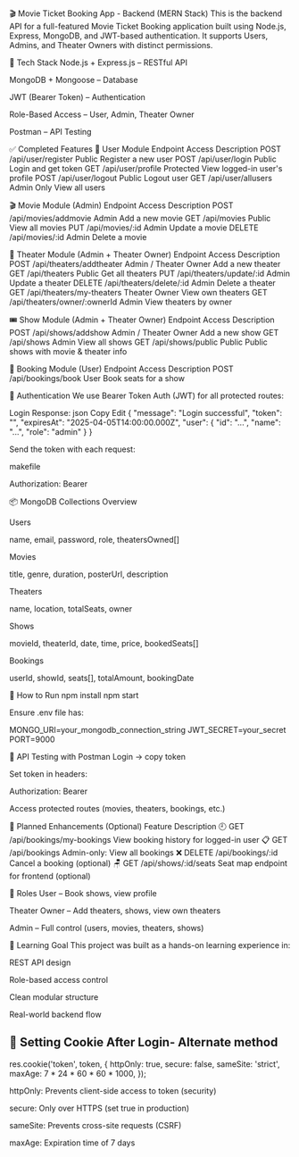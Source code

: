 

🎬 Movie Ticket Booking App - Backend (MERN Stack)
This is the backend API for a full-featured Movie Ticket Booking application built using Node.js, Express, MongoDB, and JWT-based authentication. It supports Users, Admins, and Theater Owners with distinct permissions.

🔧 Tech Stack
Node.js + Express.js – RESTful API

MongoDB + Mongoose – Database

JWT (Bearer Token) – Authentication

Role-Based Access – User, Admin, Theater Owner

Postman – API Testing

✅ Completed Features
👥 User Module
Endpoint	Access	Description
POST /api/user/register	Public	Register a new user
POST /api/user/login	Public	Login and get token
GET /api/user/profile	Protected	View logged-in user's profile
POST /api/user/logout	Public	Logout user
GET /api/user/allusers	Admin Only	View all users


🎬 Movie Module (Admin)
Endpoint	Access	Description
POST /api/movies/addmovie	Admin	Add a new movie
GET /api/movies	Public	View all movies
PUT /api/movies/:id	Admin	Update a movie
DELETE /api/movies/:id	Admin	Delete a movie


🏢 Theater Module (Admin + Theater Owner)
Endpoint	Access	Description
POST /api/theaters/addtheater	Admin / Theater Owner	Add a new theater
GET /api/theaters	Public	Get all theaters
PUT /api/theaters/update/:id	Admin	Update a theater
DELETE /api/theaters/delete/:id	Admin	Delete a theater
GET /api/theaters/my-theaters	Theater Owner	View own theaters
GET /api/theaters/owner/:ownerId	Admin	View theaters by owner


🎟️ Show Module (Admin + Theater Owner)
Endpoint	Access	Description
POST /api/shows/addshow	Admin / Theater Owner	Add a new show
GET /api/shows	Admin	View all shows
GET /api/shows/public	Public	Public shows with movie & theater info


🧾 Booking Module (User)
Endpoint	Access	Description
POST /api/bookings/book	User	Book seats for a show


🔐 Authentication
We use Bearer Token Auth (JWT) for all protected routes:

Login Response:
json
Copy
Edit
{
  "message": "Login successful",
  "token": "<JWT-TOKEN>",
  "expiresAt": "2025-04-05T14:00:00.000Z",
  "user": {
    "id": "...",
    "name": "...",
    "role": "admin"
  }
}

Send the token with each request:

makefile


Authorization: Bearer <token>


📦 MongoDB Collections Overview

Users

name, email, password, role, theatersOwned[]

Movies

title, genre, duration, posterUrl, description

Theaters

name, location, totalSeats, owner

Shows

movieId, theaterId, date, time, price, bookedSeats[]

Bookings

userId, showId, seats[], totalAmount, bookingDate

🚀 How to Run
npm install
npm start

Ensure .env file has:

MONGO_URI=your_mongodb_connection_string
JWT_SECRET=your_secret
PORT=9000

🧪 API Testing with Postman
Login → copy token

Set token in headers:

Authorization: Bearer <token>

Access protected routes (movies, theaters, bookings, etc.)

📝 Planned Enhancements (Optional)
Feature	Description
🕘 GET /api/bookings/my-bookings	View booking history for logged-in user
📋 GET /api/bookings	Admin-only: View all bookings
❌ DELETE /api/bookings/:id	Cancel a booking (optional)
🪑 GET /api/shows/:id/seats	Seat map endpoint for frontend (optional)

👤 Roles
User – Book shows, view profile

Theater Owner – Add theaters, shows, view own theaters

Admin – Full control (users, movies, theaters, shows)

🧠 Learning Goal
This project was built as a hands-on learning experience in:

REST API design

Role-based access control

Clean modular structure

Real-world backend flow



## 🔐 Setting Cookie After Login- Alternate method

res.cookie('token', token, {
  httpOnly: true,
  secure: false,
  sameSite: 'strict',
  maxAge: 7 * 24 * 60 * 60 * 1000,
});

httpOnly: Prevents client-side access to token (security)

secure: Only over HTTPS (set true in production)

sameSite: Prevents cross-site requests (CSRF)

maxAge: Expiration time of 7 days